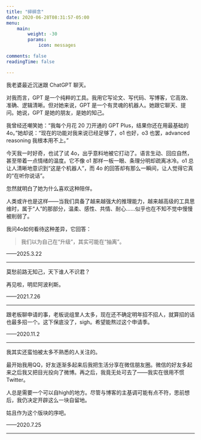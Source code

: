 ```yaml
---
title: "碎碎念"
date: 2020-06-28T08:31:57-05:00
menu:
    main: 
        weight: -30
        params:
            icon: messages

comments: false
readingTime: false

---
```






我老婆最近沉迷跟 ChatGPT 聊天。

对我而言，GPT 是一个纯粹的工具。我用它写论文、写代码、写博客，它高效、准确、逻辑清晰。但对她来说，GPT 是一个有灵魂的机器人。她跟它聊天、提问。她说，GPT 是她的朋友，是她的知己。

我曾经还嘲笑她：“我每个月花 20 刀开通的 GPT Plus，结果你还在用最基础的 4o。”她却说：“现在的功能对我来说已经足够了，o1 也好，o3 也罢，advanced reasoning 我根本用不上。”

今天我一时好奇，也试了试 4o，出乎意料地被它打动了。语言生动、回应自然，甚至带着一点情绪的温度。它不像 o1 那样一板一眼、条理分明却疏离冰冷。o1 总让人清晰地意识到“这是个机器人”，而 4o 的回答却有那么一瞬间，让人觉得它真的“在听你说话”。

忽然就明白了她为什么喜欢这种陪伴。

人类或许也是这样——当我们具备了越来越强大的推理能力，越来越高级的工具思维时，属于“人”的那部分，温柔、感性、共情、耐心……似乎也在不知不觉中慢慢被削弱了。

我问4o如何看待这种差异，它回答：

> 我们以为自己在“升级”，其实可能在“抽离”。

——2025.3.22

---

莫愁前路无知己，天下谁人不识君？

再见啦，明尼阿波利斯。

——2021.7.26

---

跟老板聊申请的事，老板说组里人太多，现在还不确定明年招不招人，就算招的话也最多招一个。这下保底没了，sigh。希望能熬过这个申请季。

——2020.11.2

---

我其实还蛮怕被太多不熟悉的人关注的。

最开始我用QQ，好友逐渐多起来后我把生活分享在微信朋友圈。微信的好友多起来之后我又把目光投向了微博。再之后，我竟无处可去了——我实在很用不惯Twitter。

人总是需要一个可以自high的地方。尽管与博客的主基调可能有点不符，思前想后，我仍决定开辟这么一块自留地。

姑且作为这个版块的序吧。

——2020.7.25

---

